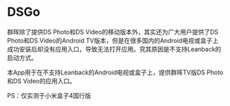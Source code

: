 # DSGo
群晖除了提供DS Photo和DS Video的移动版本外，其实还为广大用户提供了DS Photo和DS Video的Android TV版本，但是在很多国内的Android电视或盒子上成功安装后却没有应用入口，导致无法打开应用。究其原因是不支持Leanback的启动方式。

本App用于在不支持Leanback的Android电视或盒子上，提供群晖TV版DS Photo和DS Video的应用入口。

PS：仅实测于小米盒子4国行版
